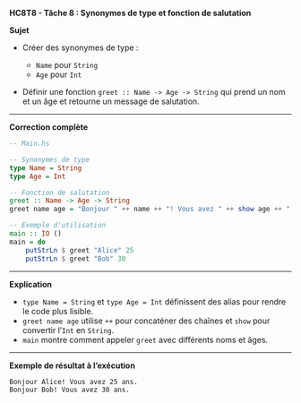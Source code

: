 **HC8T8 - Tâche 8 : Synonymes de type et fonction de salutation**

**Sujet**

* Créer des synonymes de type :

  * `Name` pour `String`
  * `Age` pour `Int`
* Définir une fonction `greet :: Name -> Age -> String` qui prend un nom et un âge et retourne un message de salutation.

---

**Correction complète**

```haskell
-- Main.hs

-- Synonymes de type
type Name = String
type Age = Int

-- Fonction de salutation
greet :: Name -> Age -> String
greet name age = "Bonjour " ++ name ++ "! Vous avez " ++ show age ++ " ans."

-- Exemple d'utilisation
main :: IO ()
main = do
    putStrLn $ greet "Alice" 25
    putStrLn $ greet "Bob" 30
```

---

**Explication**

* `type Name = String` et `type Age = Int` définissent des alias pour rendre le code plus lisible.
* `greet name age` utilise `++` pour concaténer des chaînes et `show` pour convertir l’`Int` en `String`.
* `main` montre comment appeler `greet` avec différents noms et âges.

---

**Exemple de résultat à l’exécution**

```
Bonjour Alice! Vous avez 25 ans.
Bonjour Bob! Vous avez 30 ans.
```
